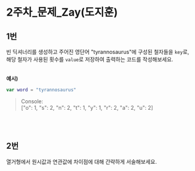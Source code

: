 2주차_문제_Zay(도지훈)
===
1번
---
빈 딕셔너리를 생성하고 주어진 영단어 "tyrannosaurus"에 구성된 철자들을 `key`로,<br>
해당 철자가 사용된 횟수를 `value`로 저장하여 출력하는 코드를 작성해보세요.<br><br>

**예시)**
```Swift
var word = "tyrannosaurus"
```
> Console:<br>
> ["o": 1, "s": 2, "n": 2, "t": 1, "y": 1, "r": 2, "a": 2, "u": 2]<br>

<br><br>

2번
---
열거형에서 원시값과 연관값에 차이점에 대해 간략하게 서술해보세요.<br>
